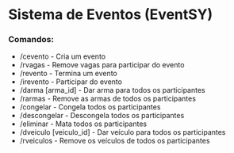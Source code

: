 # Sistema de Eventos (EventSY)

### Comandos:
+ /cevento - Cria um evento
+ /rvagas - Remove vagas para participar do evento
+ /revento - Termina um evento
+ /irevento - Participar do evento
+ /darma [arma_id] - Dar arma para todos os participantes
+ /rarmas - Remove as armas de todos os participantes
+ /congelar - Congela todos os participantes
+ /descongelar - Descongela todos os participantes
+ /eliminar - Mata todos os participantes
+ /dveiculo [veiculo_id] - Dar veículo para todos os participantes
+ /rveiculos - Remove os veículos de todos os participantes
